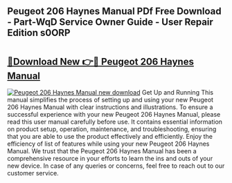 ## Peugeot 206 Haynes Manual PDf Free Download - Part-WqD Service Owner Guide - User Repair Edition s0ORP

# <h2><a href="http://cf20840.oget.top/?id=Peugeot+206+Haynes+Manual">🔗Download New 👉🔴 Peugeot 206 Haynes Manual</a></h2>

[![Peugeot 206 Haynes Manual new download](https://i.imgur.com/5g1atiW.png)](http://cf20840.oget.top/?id=Peugeot+206+Haynes+Manual)
Get Up and Running This manual simplifies the process of setting up and using your new Peugeot 206 Haynes Manual with clear instructions and illustrations. To ensure a successful experience with your new Peugeot 206 Haynes Manual, please read this user manual carefully before use. It contains essential information on product setup, operation, maintenance, and troubleshooting, ensuring that you are able to use the product effectively and efficiently. Enjoy the efficiency of list of features while using your new Peugeot 206 Haynes Manual. We trust that the Peugeot 206 Haynes Manual has been a comprehensive resource in your efforts to learn the ins and outs of your new device. In case of any queries or concerns, feel free to reach out to our customer service.
